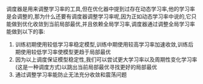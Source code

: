 调度器是用来调整学习率的工具,但在优化器中提到过存在动态学习率,他的学习率是会调整的,那为什么还要有调度器调整学习率呢,因为正如动态学习率中说的,它只能做到优化收敛到当前局部最优,并且依赖全局学习率,调度器通过调整全局学习率能做到以下的事:

1. 训练初期使用较低学习率稳定模型,训练中期使用较高学习率加速收敛,训练后期使用较低学习率使模型更趋于局部最优
2. 因为以上调度保证模型稳定性,我们可以尝试更大学习率以及周期性变化学习率(这是一种调度方式)以跳出当前局部最优寻找更好的局部最优
3. 通过调整学习率能防止无法充分收敛和震荡问题

